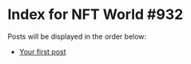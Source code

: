 # Index for NFT World #932
Posts will be displayed in the order below:

- [Your first post](./001-first.md)

